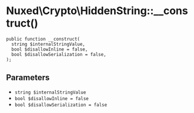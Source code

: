 # Nuxed\\Crypto\\HiddenString::__construct()




``` Hack
public function __construct(
  string $internalStringValue,
  bool $disallowInline = false,
  bool $disallowSerialization = false,
);
```




## Parameters




+ ` string $internalStringValue `
+ ` bool $disallowInline = false `
+ ` bool $disallowSerialization = false `